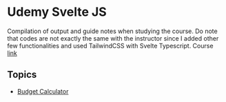 # Udemy Svelte JS

Compilation of output and guide notes when studying the course. Do note that codes are not exactly the same with the instructor since I added other few functionalities and used TailwindCSS with Svelte Typescript. Course [link](https://www.udemy.com/course/svelte-tutorial-and-projects-course)

## Topics

- [Budget Calculator](/budget-calc)